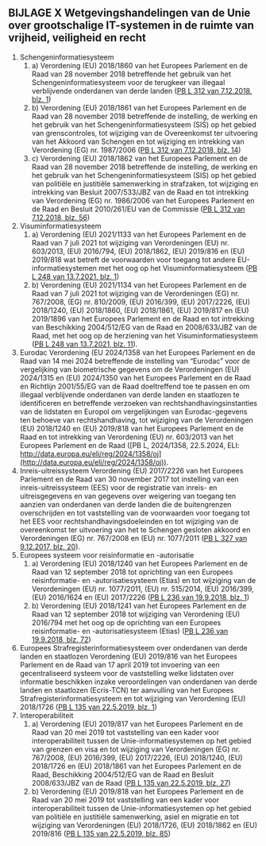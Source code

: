 ## BIJLAGE X Wetgevingshandelingen van de Unie over grootschalige IT-systemen in de ruimte van vrijheid, veiligheid en recht

1. Schengeninformatiesysteem
   1. a) Verordening (EU) 2018/1860 van het Europees Parlement en de Raad van 28 november 2018 betreffende het gebruik van het Schengeninformatiesysteem voor de terugkeer van illegaal verblijvende onderdanen van derde landen ([PB L 312 van 7.12.2018, blz. 1](./../../../../legal-content/NL/AUTO/?uri=OJ:L:2018:312:TOC))
   2. b) Verordening (EU) 2018/1861 van het Europees Parlement en de Raad van 28 november 2018 betreffende de instelling, de werking en het gebruik van het Schengeninformatiesysteem (SIS) op het gebied van grenscontroles, tot wijziging van de Overeenkomst ter uitvoering van het Akkoord van Schengen en tot wijziging en intrekking van Verordening (EG) nr. 1987/2006 ([PB L 312 van 7.12.2018, blz. 14](./../../../../legal-content/NL/AUTO/?uri=OJ:L:2018:312:TOC))
   3. c) Verordening (EU) 2018/1862 van het Europees Parlement en de Raad van 28 november 2018 betreffende de instelling, de werking en het gebruik van het Schengeninformatiesysteem (SIS) op het gebied van politiële en justitiële samenwerking in strafzaken, tot wijziging en intrekking van Besluit 2007/533/JBZ van de Raad en tot intrekking van Verordening (EG) nr. 1986/2006 van het Europees Parlement en de Raad en Besluit 2010/261/EU van de Commissie ([PB L 312 van 7.12.2018, blz. 56](./../../../../legal-content/NL/AUTO/?uri=OJ:L:2018:312:TOC))
2. Visuminformatiesysteem
   1. a) Verordening (EU) 2021/1133 van het Europees Parlement en de Raad van 7 juli 2021 tot wijziging van Verordeningen (EU) nr. 603/2013, (EU) 2016/794, (EU) 2018/1862, (EU) 2019/816 en (EU) 2019/818 wat betreft de voorwaarden voor toegang tot andere EU-informatiesystemen met het oog op het Visuminformatiesysteem ([PB L 248 van 13.7.2021, blz. 1](./../../../../legal-content/NL/AUTO/?uri=OJ:L:2021:248:TOC))
   2. b) Verordening (EU) 2021/1134 van het Europees Parlement en de Raad van 7 juli 2021 tot wijziging van de Verordeningen (EG) nr. 767/2008, (EG) nr. 810/2009, (EU) 2016/399, (EU) 2017/2226, (EU) 2018/1240, (EU) 2018/1860, (EU) 2018/1861, (EU) 2019/817 en (EU) 2019/1896 van het Europees Parlement en de Raad en tot intrekking van Beschikking 2004/512/EG van de Raad en 2008/633/JBZ van de Raad, met het oog op de herziening van het Visuminformatiesysteem ([PB L 248 van 13.7.2021, blz. 11](./../../../../legal-content/NL/AUTO/?uri=OJ:L:2021:248:TOC)).
3. Eurodac
   Verordening (EU 2024/1358 van het Europees Parlement en de Raad van 14 mei 2024 betreffende de instelling van “Eurodac” voor de vergelijking van biometrische gegevens om de Verordeningen (EU) 2024/1315 en (EU) 2024/1350 van het Europees Parlement en de Raad en Richtlijn 2001/55/EG van de Raad doeltreffend toe te passen en om illegaal verblijvende onderdanen van derde landen en staatlozen te identificeren en betreffende verzoeken van rechtshandhavingsinstanties van de lidstaten en Europol om vergelijkingen van Eurodac-gegevens ten behoeve van rechtshandhaving, tot wijziging van de Verordeningen (EU) 2018/1240 en (EU) 2019/818 van het Europees Parlement en de Raad en tot intrekking van Verordening (EU) nr. 603/2013 van het Europees Parlement en de Raad ([PB L, 2024/1358, 22.5.2024, ELI: http://data.europa.eu/eli/reg/2024/1358/oj](http://data.europa.eu/eli/reg/2024/1358/oj)).
4. Inreis-uitreissysteem Verordening (EU) 2017/2226 van het Europees Parlement en de Raad van 30 november 2017 tot instelling van een inreis-uitreissysteem (EES) voor de registratie van inreis- en uitreisgegevens en van gegevens over weigering van toegang ten aanzien van onderdanen van derde landen die de buitengrenzen overschrijden en tot vaststelling van de voorwaarden voor toegang tot het EES voor rechtshandhavingsdoeleinden en tot wijziging van de overeenkomst ter uitvoering van het te Schengen gesloten akkoord en Verordeningen (EG) nr. 767/2008 en (EU) nr. 1077/2011 ([PB L 327 van 9.12.2017, blz. 20](./../../../../legal-content/NL/AUTO/?uri=OJ:L:2017:327:TOC)).
5. Europees systeem voor reisinformatie en -autorisatie
   1. a) Verordening (EU) 2018/1240 van het Europees Parlement en de Raad van 12 september 2018 tot oprichting van een Europees reisinformatie- en -autorisatiesysteem (Etias) en tot wijziging van de Verordeningen (EU) nr. 1077/2011, (EU) nr. 515/2014, (EU) 2016/399, (EU) 2016/1624 en (EU) 2017/2226 ([PB L 236 van 19.9.2018, blz. 1](./../../../../legal-content/NL/AUTO/?uri=OJ:L:2018:236:TOC))
   2. b) Verordening (EU) 2018/1241 van het Europees Parlement en de Raad van 12 september 2018 tot wijziging van Verordening (EU) 2016/794 met het oog op de oprichting van een Europees reisinformatie- en -autorisatiesysteem (Etias) ([PB L 236 van 19.9.2018, blz. 72](./../../../../legal-content/NL/AUTO/?uri=OJ:L:2018:236:TOC))
6. Europees Strafregisterinformatiesysteem over onderdanen van derde landen en staatlozen Verordening (EU) 2019/816 van het Europees Parlement en de Raad van 17 april 2019 tot invoering van een gecentraliseerd systeem voor de vaststelling welke lidstaten over informatie beschikken inzake veroordelingen van onderdanen van derde landen en staatlozen (Ecris-TCN) ter aanvulling van het Europees Strafregisterinformatiesysteem en tot wijziging van Verordening (EU) 2018/1726 ([PB L 135 van 22.5.2019, blz. 1](./../../../../legal-content/NL/AUTO/?uri=OJ:L:2019:135:TOC))
7. Interoperabiliteit
   1. a) Verordening (EU) 2019/817 van het Europees Parlement en de Raad van 20 mei 2019 tot vaststelling van een kader voor interoperabiliteit tussen de Unie-informatiesystemen op het gebied van grenzen en visa en tot wijziging van Verordeningen (EG) nr. 767/2008, (EU) 2016/399, (EU) 2017/2226, (EU) 2018/1240, (EU) 2018/1726 en (EU) 2018/1861 van het Europees Parlement en de Raad, Beschikking 2004/512/EG van de Raad en Besluit 2008/633/JBZ van de Raad ([PB L 135 van 22.5.2019, blz. 27](./../../../../legal-content/NL/AUTO/?uri=OJ:L:2019:135:TOC))
   2. b) Verordening (EU) 2019/818 van het Europees Parlement en de Raad van 20 mei 2019 tot vaststelling van een kader voor interoperabiliteit tussen de Unie-informatiesystemen op het gebied van politiële en justitiële samenwerking, asiel en migratie en tot wijziging van Verordeningen (EU) 2018/1726, (EU) 2018/1862 en (EU) 2019/816 ([PB L 135 van 22.5.2019, blz. 85](./../../../../legal-content/NL/AUTO/?uri=OJ:L:2019:135:TOC))
